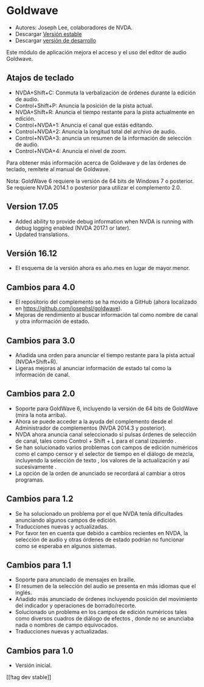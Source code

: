 # Goldwave #

* Autores: Joseph Lee, colaboradores de NVDA.
* Descargar [Versión estable][1]
* Descargar [versión de desarrollo][2]

Este módulo de aplicación mejora el acceso y el uso del editor  de audio
Goldwave.

## Atajos de teclado ##

* NVDA+Shift+C: Conmuta la verbalización de órdenes durante la edición de
  audio.
* Control+Shift+P: Anuncia la posición de la pista actual.
* NVDA+Shift+R: Anuncia el tiempo restante para la pista actualmente en
  edición.
* Control+NVDA+1: Anuncia el canal que estás editando.
* Control+NVDA+2: Anuncia la longitud total del archivo de audio.
* Control+NVDA+3: anuncia un resumen de la información de selección de
  audio.
* Control+NVDA+4: Anuncia el nivel de zoom.

Para obtener más información acerca de Goldwave y de las órdenes de teclado,
remítete al manual de Goldwave.

Nota: GoldWave 6 requiere la versión de 64 bits de Windows 7 o posterior. Se
requiere NVDA 2014.1 o posterior para utilizar el complemento 2.0.

## Version 17.05

* Added ability to provide debug information when NVDA is running with debug
  logging enabled (NVDA 2017.1 or later).
* Updated translations.

## Versión 16.12

* El esquema de la versión ahora es año.mes en lugar de mayor.menor.

## Cambios para 4.0

* El repositorio del complemento se ha movido a GitHub (ahora localizado en
  https://github.com/josephsl/goldwave).
* Mejoras de rendimiento al buscar información tal como nombre de canal y
  otra información de estado.

## Cambios para 3.0

* Añadida una orden para anunciar el tiempo restante para la pista actual
  (NVDA+Shift+R).
* Ligeras mejoras al anunciar información de estado tal como la información
  de canal.

## Cambios para  2.0

* Soporte para GoldWave 6, incluyendo la versión de 64 bits de GoldWave
  (mira la nota arriba).
* Ahora se puede acceder a la ayuda del complemento desde el Administrador
  de complementos (NVDA 2014.3 y posterior).
* NVDA ahora anuncia canal seleccionado si pulsas órdenes de selección de
  canal, tales como Control + Shift + L para el canal izquierdo .
* Se han solucionado varios problemas con campos de edición numéricos como
  el campo censor y el selector de tiempo en el diálogo de mezcla,
  incluyendo la selección de texto , los valores de la actualización y así
  sucesivamente .
* La opción de la orden de anunciado se recordará al cambiar a otros
  programas.

## Cambios para 1.2

* Se ha solucionado un problema por el que NVDA tenía dificultades
  anunciando algunos campos de edición.
* Traducciones nuevas y actualizadas.
* Por favor ten en cuenta que debido a cambios recientes en NVDA, la
  selección de audio y otras órdenes de estado podrían no funcionar como se
  esperaba en algunos sistemas.

## Cambios para 1.1

* Soporte para anunciado de mensajes en braille.
* El resumen de la selección del audio se  presenta en más idiomas que el
  inglés.
* Añadido más anunciado de órdenes incluyendo posición del movimiento del
  indicador y operaciones de borrado/recorte.
* Solucionado un problema en los campos de edición numéricos tales como
  diversos cuadros de diálogo de efectos , donde no se anunciaba nada o
  nombres de campo equivocados.
* Traducciones nuevas y actualizadas.

## Cambios para 1.0

* Versión inicial.

[[!tag dev stable]]

[1]: https://addons.nvda-project.org/files/get.php?file=gwv

[2]: https://addons.nvda-project.org/files/get.php?file=gwv-dev
